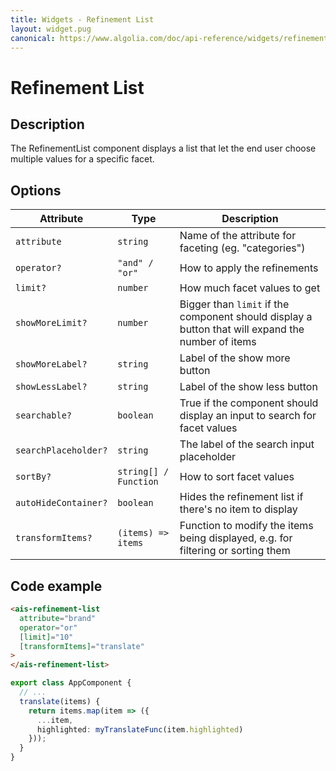 ```yaml
---
title: Widgets - Refinement List
layout: widget.pug
canonical: https://www.algolia.com/doc/api-reference/widgets/refinement-list/angular/
---
```


# Refinement List

## Description

The RefinementList component displays a list that let the end user choose multiple values for a specific facet.

## Options

| Attribute            | Type                     | Description
| -                    | -                        | -
| `attribute`          | `string`                 | Name of the attribute for faceting (eg. "categories")
| `operator?`          | `"and" / "or"`           | How to apply the refinements
| `limit?`             | `number`                 | How much facet values to get
| `showMoreLimit?`     | `number`                 | Bigger than `limit` if the component should display a button that will expand the number of items
| `showMoreLabel?`     | `string`                 | Label of the show more button
| `showLessLabel?`     | `string`                 | Label of the show less button
| `searchable?`        | `boolean`                | True if the component should display an input to search for facet values
| `searchPlaceholder?` | `string`                 | The label of the search input placeholder
| `sortBy?`            | `string[] / Function`    | How to sort facet values
| `autoHideContainer?` | `boolean`                | Hides the refinement list if there's no item to display
| `transformItems?`    | `(items) => items`       | Function to modify the items being displayed, e.g. for filtering or sorting them

## Code example

```html
<ais-refinement-list
  attribute="brand"
  operator="or"
  [limit]="10"
  [transformItems]="translate"
>
</ais-refinement-list>
```
```ts
export class AppComponent {
  // ...
  translate(items) {
    return items.map(item => ({
      ...item,
      highlighted: myTranslateFunc(item.highlighted)
    }));
  }
}
```
